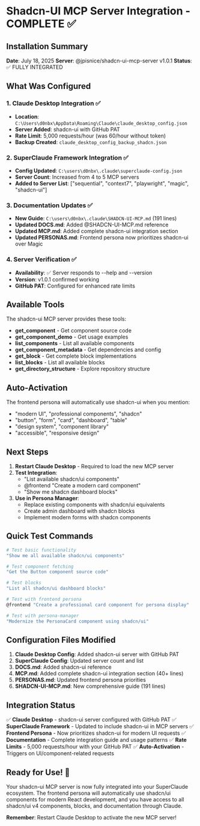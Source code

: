 # Shadcn-UI MCP Server Integration - COMPLETE ✅

## Installation Summary

**Date**: July 18, 2025
**Server**: @jpisnice/shadcn-ui-mcp-server v1.0.1
**Status**: ✅ FULLY INTEGRATED

## What Was Configured

### 1. Claude Desktop Integration ✅
- **Location**: `C:\Users\d0nbx\AppData\Roaming\Claude\claude_desktop_config.json`
- **Server Added**: shadcn-ui with GitHub PAT
- **Rate Limit**: 5,000 requests/hour (was 60/hour without token)
- **Backup Created**: `claude_desktop_config_backup_shadcn.json`

### 2. SuperClaude Framework Integration ✅
- **Config Updated**: `C:\users\d0nbx\.claude\superclaude-config.json`
- **Server Count**: Increased from 4 to 5 MCP servers
- **Added to Server List**: ["sequential", "context7", "playwright", "magic", "shadcn-ui"]

### 3. Documentation Updates ✅
- **New Guide**: `C:\users\d0nbx\.claude\SHADCN-UI-MCP.md` (191 lines)
- **Updated DOCS.md**: Added @SHADCN-UI-MCP.md reference
- **Updated MCP.md**: Added complete shadcn-ui integration section
- **Updated PERSONAS.md**: Frontend persona now prioritizes shadcn-ui over Magic

### 4. Server Verification ✅
- **Availability**: ✅ Server responds to --help and --version
- **Version**: v1.0.1 confirmed working
- **GitHub PAT**: Configured for enhanced rate limits

## Available Tools

The shadcn-ui MCP server provides these tools:
- **get_component** - Get component source code
- **get_component_demo** - Get usage examples
- **list_components** - List all available components  
- **get_component_metadata** - Get dependencies and config
- **get_block** - Get complete block implementations
- **list_blocks** - List all available blocks
- **get_directory_structure** - Explore repository structure

## Auto-Activation

The frontend persona will automatically use shadcn-ui when you mention:
- "modern UI", "professional components", "shadcn"
- "button", "form", "card", "dashboard", "table"
- "design system", "component library"
- "accessible", "responsive design"

## Next Steps

1. **Restart Claude Desktop** - Required to load the new MCP server
2. **Test Integration**: 
   - "List available shadcn/ui components"
   - @frontend "Create a modern card component"
   - "Show me shadcn dashboard blocks"
3. **Use in Persona Manager**:
   - Replace existing components with shadcn/ui equivalents
   - Create admin dashboard with shadcn blocks
   - Implement modern forms with shadcn components

## Quick Test Commands

```bash
# Test basic functionality
"Show me all available shadcn/ui components"

# Test component fetching
"Get the Button component source code"

# Test blocks
"List all shadcn/ui dashboard blocks"

# Test with frontend persona
@frontend "Create a professional card component for persona display"

# Test with persona-manager
"Modernize the PersonaCard component using shadcn/ui"
```

## Configuration Files Modified

1. **Claude Desktop Config**: Added shadcn-ui server with GitHub PAT
2. **SuperClaude Config**: Updated server count and list
3. **DOCS.md**: Added shadcn-ui reference
4. **MCP.md**: Added complete shadcn-ui integration section (40+ lines)
5. **PERSONAS.md**: Updated frontend persona priorities
6. **SHADCN-UI-MCP.md**: New comprehensive guide (191 lines)

## Integration Status

✅ **Claude Desktop** - shadcn-ui server configured with GitHub PAT
✅ **SuperClaude Framework** - Updated to include shadcn-ui in MCP servers
✅ **Frontend Persona** - Now prioritizes shadcn-ui for modern UI requests
✅ **Documentation** - Complete integration guide and usage patterns
✅ **Rate Limits** - 5,000 requests/hour with your GitHub PAT
✅ **Auto-Activation** - Triggers on UI/component-related requests

## Ready for Use! 🚀

Your shadcn-ui MCP server is now fully integrated into your SuperClaude ecosystem. The frontend persona will automatically use shadcn/ui components for modern React development, and you have access to all shadcn/ui v4 components, blocks, and documentation through Claude.

**Remember**: Restart Claude Desktop to activate the new MCP server!
